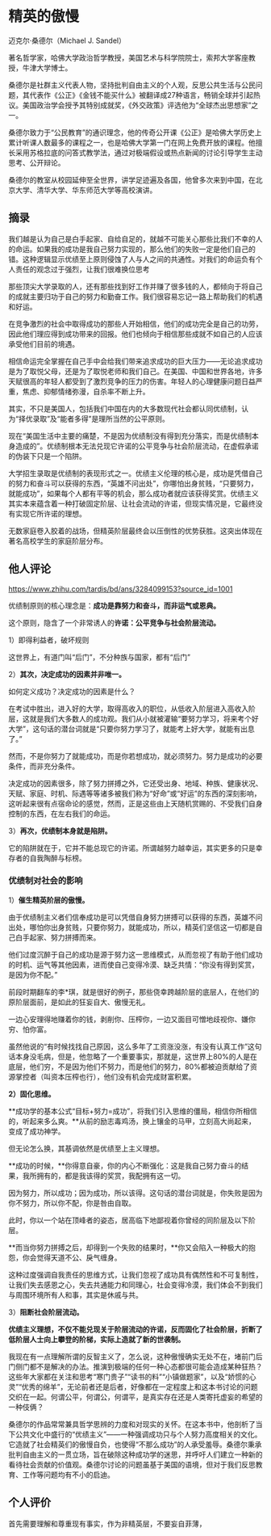 # 精英的傲慢

迈克尔·桑德尔（Michael J. Sandel）

著名哲学家，哈佛大学政治哲学教授，美国艺术与科学院院士，索邦大学客座教授，牛津大学博士。

桑德尔是社群主义代表人物，坚持批判自由主义的个人观，反思公共生活与公民问题，其代表作《公正》《金钱不能买什么》被翻译成27种语言，畅销全球并引起热议。美国政治学会授予其特别成就奖，《外交政策》评选他为“全球杰出思想家”之一。

桑德尔致力于“公民教育”的通识理念，他的传奇公开课《公正》是哈佛大学历史上累计听课人数最多的课程之一，也是哈佛大学第一门在网上免费开放的课程。他擅长采用苏格拉底的问答式教学法，通过对极端假设或热点新闻的讨论引导学生主动思考、公开辩论。

桑德尔的教室从校园延伸至全世界，讲学足迹遍及各国，他曾多次来到中国，在北京大学、清华大学、华东师范大学等高校演讲。

## 摘录

我们越是认为自己是白手起家、自给自足的，就越不可能关心那些比我们不幸的人的命运。如果我的成功是我自己努力实现的，那么他们的失败一定是他们自己的错。这种逻辑显示优绩至上原则侵蚀了人与人之间的共通性。对我们的命运负有个人责任的观念过于强烈，让我们很难换位思考



那些顶尖大学录取的人，还有那些找到好工作并赚了很多钱的人，都倾向于将自己的成就主要归功于自己的努力和勤奋工作。我们很容易忘记一路上帮助我们的机遇和好运。



在竞争激烈的社会中取得成功的那些人开始相信，他们的成功完全是自己的功劳，因此他们理应得到成功带来的回报。他们也倾向于相信那些成就不如自己的人应该承受他们目前的境遇。



相信命运完全掌握在自己手中会给我们带来追求成功的巨大压力——无论追求成功是为了取悦父母，还是为了取悦老师和我们自己。在美国、中国和世界各地，许多天赋很高的年轻人都受到了激烈竞争的压力的伤害。年轻人的心理健康问题日益严重，焦虑、抑郁情绪弥漫，自杀率不断上升。



其实，不只是美国人，包括我们中国在内的大多数现代社会都认同优绩制，认为“择优录取”及“能者多得”是理所当然的公平原则。



现在“美国生活中主要的痛楚，不是因为优绩制没有得到充分落实，而是优绩制本身造成的”。优绩制根本无法兑现它许诺的公平竞争与社会阶层流动，在虚假承诺的伪装下只是一个陷阱。



大学招生录取是优绩制的表现形式之一。优绩主义伦理的核心是，成功是凭借自己的努力和奋斗可以获得的东西，“英雄不问出处”，你哪怕出身贫贱，“只要努力，就能成功”，如果每个人都有平等的机会，那么成功者就应该获得奖赏。优绩主义其实本来蕴含着一种打破固定阶层、让社会流动的许诺，但现实情况是，它最终没有实现它所许诺的理想。



无数家庭卷入胶着的战场，但精英阶层最终会以压倒性的优势获胜。这突出体现在著名高校学生的家庭阶层分布。





## 他人评论

https://www.zhihu.com/tardis/bd/ans/3284099153?source_id=1001

优绩制原则的核心理念是：**成功是靠努力和奋斗，而非运气或恩典。**

这个原则，隐含了一个非常诱人的**许诺：公平竞争与社会阶层流动。**

1）即得利益者，破坏规则

这世界上，有道门叫“后门”，不分种族与国家，都有“后门”

2）**其次，决定成功的因素并非唯一。**

如何定义成功？决定成功的因素是什么？

在考试中胜出，进入好的大学，取得高收入的职位，从低收入阶层进入高收入阶层，这就是我们大多数人的成功观。我们从小就被灌输“要努力学习，将来考个好大学”，这句话的潜台词就是“只要你努力学习了，就能考上好大学，就能有出息了。”

然而，不是你努力了就能成功，而是你若想成功，就必须努力。努力是成功的必要条件，而非充分条件。

决定成功的因素很多，除了努力拼搏之外，它还受出身、地域、种族、健康状况、天赋、家庭、时机、际遇等等诸多被我们称为“好命”或“好运”的东西的深刻影响，这听起来很有点宿命论的感觉，然而，正是这些由上天随机赏赐的、不受我们自身控制的东西，在左右我们的命运。

3）**再次，优绩制本身就是陷阱。**

它的陷阱就在于，它并不能总现它的许诺。所谓越努力越幸运，其实更多的只是幸存者的自我陶醉与标榜。

### **优绩制对社会的影响**

1）**催生精英阶层的傲慢。**

由于优绩制主义者们信奉成功是可以凭借自身努力拼搏可以获得的东西，英雄不问出处，哪怕你出身贫贱，只要你努力，就能成功，所以，精英们坚信这一切都是自己白手起家、努力拼搏而来。

他们过度沉醉于自己的成功是源于努力这一思维模式，从而忽视了有助于他们成功的时机、运气等其他因素，进而使自己变得冷漠、缺乏共情：“你没有得到奖赏，是因为你不配。”

前段时期翻车的李*琪，就是很好的例子，那些侥幸跨越阶层的底层人，在他们的原阶层面前，是如此的狂妄自大、傲慢无礼。

一边心安理得地赚着你的钱，剥削你、压榨你，一边又面目可憎地歧视你、嫌你穷、怕你富。

虽然他说的“有时候找找自己原因，这么多年了工资涨没涨，有没有认真工作”这句话本身没毛病，但是，他忽略了一个重要事实，那就是，这世界上80%的人是在底层，他们穷，不是因为他们不努力，而是他们的努力，80%都被迫贡献给了资源掌控者（叫资本压榨也行），他们没有机会完成财富积累。

**2）固化思维。**

**成功学的基本公式“目标+努力=成功”，将我们引入思维的僵局，相信你所相信的，听起来多么爽。**从前的励志毒鸡汤，换上镶金的马甲，立刻高大尚起来，变成了成功神学。

但无论怎么换，其基调依然是优绩至上主义理想。

**成功的时候，**你得意自豪，你的内心不断强化：这是我自己努力奋斗的结果，我所拥有的，都是我该得的奖赏，我配拥有这一切。

因为努力，所以成功；因为成功，所以该得。这句话的潜台词就是，你失败是因为你不努力，所以你不配，你是咎由自取。

此时，你以一个站在顶峰者的姿态，居高临下地鄙视着你曾经的同阶层及以下阶层。

**而当你努力拼搏之后，却得到一个失败的结果时，**你又会陷入一种极大的抱怨，你会觉得天道不公、戾气缠身。

这种过度强调自我责任的思维方式，让我们忽视了成功具有偶然性和不可复制性，让我们失去感恩之心，失去共通能力和同理心，社会变得冷漠，我们体会不到我们与周围环境所有人和事，其实是休戚与共。

3）**阻断社会阶层流动。**

**优绩主义理想，不仅不能兑现关于阶层流动的许诺，反而固化了社会阶层，折断了低阶层人士向上攀登的阶梯，实际上造就了新的世袭制。**







我现在有一点理解所谓的反智主义了，怎么说，这种傲慢确实无处不在，堵前门后门侧门都不是解决的办法。推演到极端的任何一种心态都很可能会造成某种狂热？这些年大家都在关注和思考“寒门贵子”“读书的料”“小镇做题家”，以及“娇惯的心灵”“优秀的绵羊”，无论前者还是后者，好像都在一定程度上和这本书讨论的问题交织在一起。何谓公平，何谓公，何谓平，是真实存在还是人类寄托虚妄的希望的一种伎俩？



桑德尔的作品常常兼具哲学思辨的力度和对现实的关怀。在这本书中，他剖析了当下公共文化中盛行的“优绩主义”——一种强调成功只与个人努力高度相关的文化。它造就了社会精英们的傲慢自负，也使得“不那么成功”的人承受羞辱。桑德尔秉承批判自由主义的一贯立场，旨在破除这种成功学的迷思，并呼吁人们建立一种新的看待社会贡献的价值观。桑德尔讨论的问题虽基于美国的语境，但对于我们反思教育、工作等问题均有不小的启迪。

## 个人评价

首先需要理解和尊重现有事实，作为非精英层，不要妄自菲薄，